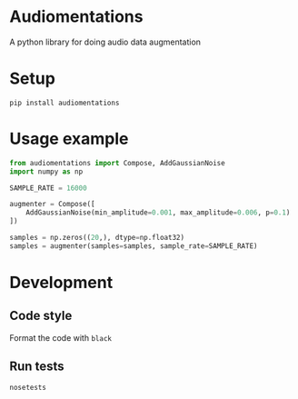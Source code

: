 # Audiomentations

A python library for doing audio data augmentation

# Setup

`pip install audiomentations`

# Usage example

```python
from audiomentations import Compose, AddGaussianNoise
import numpy as np

SAMPLE_RATE = 16000

augmenter = Compose([
    AddGaussianNoise(min_amplitude=0.001, max_amplitude=0.006, p=0.1)
])

samples = np.zeros((20,), dtype=np.float32)
samples = augmenter(samples=samples, sample_rate=SAMPLE_RATE)
```

# Development

## Code style

Format the code with `black`

## Run tests

`nosetests`
